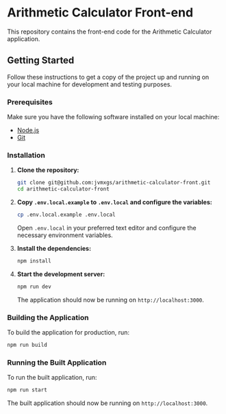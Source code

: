 # Arithmetic Calculator Front-end

This repository contains the front-end code for the Arithmetic Calculator application.

## Getting Started

Follow these instructions to get a copy of the project up and running on your local machine for development and testing purposes.

### Prerequisites

Make sure you have the following software installed on your local machine:

- [Node.js](https://nodejs.org/)
- [Git](https://git-scm.com/)

### Installation

1. **Clone the repository:**

   ```sh
   git clone git@github.com:jvmxgs/arithmetic-calculator-front.git
   cd arithmetic-calculator-front
   ```

2. **Copy `.env.local.example` to `.env.local` and configure the variables:**

   ```sh
   cp .env.local.example .env.local
   ```

   Open `.env.local` in your preferred text editor and configure the necessary environment variables.

3. **Install the dependencies:**

   ```sh
   npm install
   ```

4. **Start the development server:**

   ```sh
   npm run dev
   ```

   The application should now be running on `http://localhost:3000`.

### Building the Application

To build the application for production, run:

```sh
npm run build
```

### Running the Built Application

To run the built application, run:

```sh
npm run start
```

The built application should now be running on `http://localhost:3000`.
